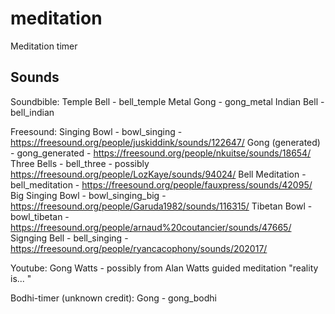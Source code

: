 # meditation

Meditation timer

## Sounds
Soundbible:
Temple Bell - bell_temple
Metal Gong - gong_metal
Indian Bell - bell_indian

Freesound:
Singing Bowl - bowl_singing - https://freesound.org/people/juskiddink/sounds/122647/
Gong (generated) - gong_generated - https://freesound.org/people/nkuitse/sounds/18654/
Three Bells - bell_three - possibly https://freesound.org/people/LozKaye/sounds/94024/
Bell Meditation - bell_meditation - https://freesound.org/people/fauxpress/sounds/42095/
Big Singing Bowl - bowl_singing_big - https://freesound.org/people/Garuda1982/sounds/116315/
Tibetan Bowl - bowl_tibetan - https://freesound.org/people/arnaud%20coutancier/sounds/47665/
Signging Bell - bell_singing - https://freesound.org/people/ryancacophony/sounds/202017/

Youtube:
Gong Watts - possibly from Alan Watts guided meditation "reality is... <gong>"

Bodhi-timer (unknown credit):
Gong - gong_bodhi